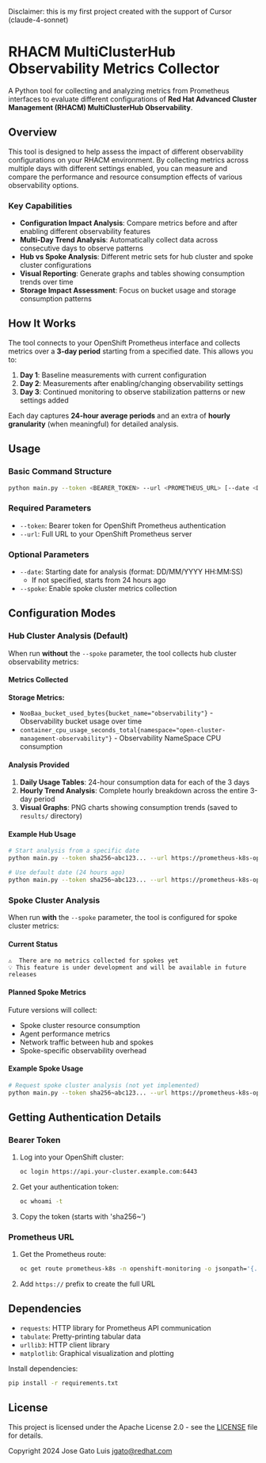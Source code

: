 Disclaimer: this is my first project created with the support of Cursor (claude-4-sonnet)

# RHACM MultiClusterHub Observability Metrics Collector

A Python tool for collecting and analyzing metrics from Prometheus interfaces to evaluate different configurations of **Red Hat Advanced Cluster Management (RHACM) MultiClusterHub Observability**.

## Overview

This tool is designed to help assess the impact of different observability configurations on your RHACM environment. By collecting metrics across multiple days with different settings enabled, you can measure and compare the performance and resource consumption effects of various observability options.

### Key Capabilities

- **Configuration Impact Analysis**: Compare metrics before and after enabling different observability features
- **Multi-Day Trend Analysis**: Automatically collect data across consecutive days to observe patterns
- **Hub vs Spoke Analysis**: Different metric sets for hub cluster and spoke cluster configurations
- **Visual Reporting**: Generate graphs and tables showing consumption trends over time
- **Storage Impact Assessment**: Focus on bucket usage and storage consumption patterns


## How It Works

The tool connects to your OpenShift Prometheus interface and collects metrics over a **3-day period** starting from a specified date. This allows you to:

1. **Day 1**: Baseline measurements with current configuration
2. **Day 2**: Measurements after enabling/changing observability settings
3. **Day 3**: Continued monitoring to observe stabilization patterns or new settings added

Each day captures **24-hour average periods** and an extra of **hourly granularity** (when meaningful) for detailed analysis.

## Usage

### Basic Command Structure

```bash
python main.py --token <BEARER_TOKEN> --url <PROMETHEUS_URL> [--date <DATE>] [--spoke]
```

### Required Parameters

- `--token`: Bearer token for OpenShift Prometheus authentication
- `--url`: Full URL to your OpenShift Prometheus server

### Optional Parameters

- `--date`: Starting date for analysis (format: DD/MM/YYYY HH:MM:SS)
  - If not specified, starts from 24 hours ago
- `--spoke`: Enable spoke cluster metrics collection

## Configuration Modes

### Hub Cluster Analysis (Default)

When run **without** the `--spoke` parameter, the tool collects hub cluster observability metrics:

#### Metrics Collected

**Storage Metrics:**
- `NooBaa_bucket_used_bytes{bucket_name="observability"}` - Observability bucket usage over time
- `container_cpu_usage_seconds_total{namespace="open-cluster-management-observability"}` - Observability NameSpace CPU consumption

#### Analysis Provided

1. **Daily Usage Tables**: 24-hour consumption data for each of the 3 days
2. **Hourly Trend Analysis**: Complete hourly breakdown across the entire 3-day period
4. **Visual Graphs**: PNG charts showing consumption trends (saved to `results/` directory)

#### Example Hub Usage

```bash
# Start analysis from a specific date
python main.py --token sha256~abc123... --url https://prometheus-k8s-openshift-monitoring.apps.cluster.example.com --date "15/01/2024 14:30:00"

# Use default date (24 hours ago)
python main.py --token sha256~abc123... --url https://prometheus-k8s-openshift-monitoring.apps.cluster.example.com
```

### Spoke Cluster Analysis

When run **with** the `--spoke` parameter, the tool is configured for spoke cluster metrics:

#### Current Status

```
⚠️  There are no metrics collected for spokes yet
💡 This feature is under development and will be available in future releases
```

#### Planned Spoke Metrics

Future versions will collect:
- Spoke cluster resource consumption
- Agent performance metrics
- Network traffic between hub and spokes
- Spoke-specific observability overhead

#### Example Spoke Usage

```bash
# Request spoke cluster analysis (not yet implemented)
python main.py --token sha256~abc123... --url https://prometheus-k8s-openshift-monitoring.apps.cluster.example.com --spoke
```

## Getting Authentication Details

### Bearer Token

1. Log into your OpenShift cluster:
   ```bash
   oc login https://api.your-cluster.example.com:6443
   ```

2. Get your authentication token:
   ```bash
   oc whoami -t
   ```

3. Copy the token (starts with 'sha256~')

### Prometheus URL

1. Get the Prometheus route:
   ```bash
   oc get route prometheus-k8s -n openshift-monitoring -o jsonpath='{.spec.host}'
   ```

2. Add `https://` prefix to create the full URL


## Dependencies

- `requests`: HTTP library for Prometheus API communication
- `tabulate`: Pretty-printing tabular data
- `urllib3`: HTTP client library
- `matplotlib`: Graphical visualization and plotting

Install dependencies:
```bash
pip install -r requirements.txt
```

## License

This project is licensed under the Apache License 2.0 - see the [LICENSE](LICENSE) file for details.

Copyright 2024 Jose Gato Luis <jgato@redhat.com> 